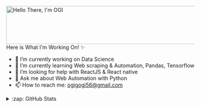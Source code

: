 <a href="https://cooltext.com"><img src="https://images.cooltext.com/5495359.gif" width="715" height="102" alt="Hello There, I'm OGI" /></a>
<br />
Here is What I'm Working On! ✨ 



- 🔭 I’m currently working on Data Science
- 🌱 I’m currently learning Web scraping & Automation, Pandas, Tensorflow
- 🤔 I’m looking for help with ReactJS & React native
- 💬 Ask me about Web Automation with Python
- 📫 How to reach me: ogigogi56@gmail.com


<details>
  <summary>:zap: GitHub Stats</summary>

  <img align="left" alt="codeSTACKr's GitHub Stats" src="https://github-readme-stats-ten-wheat.vercel.app/api?username=developerogi&show_icons=true&hide_border=true" />

</details>

